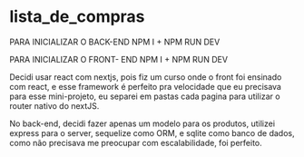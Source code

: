 # lista_de_compras

PARA INICIALIZAR O BACK-END NPM I + NPM RUN DEV

PARA INICIALIZAR O FRONT- END NPM I + NPM RUN DEV

Decidi usar react com nextjs, pois fiz um curso onde o front foi ensinado com react, e esse framework é perfeito pra velocidade que eu precisava para esse mini-projeto, eu separei em pastas cada pagina para utilizar o router nativo do nextJS.

No back-end, decidi fazer apenas um modelo para os produtos, utilizei express para o server, sequelize como ORM, e sqlite como banco de dados, como não precisava me preocupar com escalabilidade, foi perfeito. 



